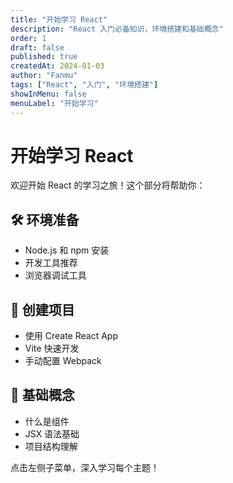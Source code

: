 ```yaml
---
title: "开始学习 React"
description: "React 入门必备知识，环境搭建和基础概念"
order: 1
draft: false
published: true
createdAt: 2024-01-03
author: "Fanmu"
tags: ["React", "入门", "环境搭建"]
showInMenu: false
menuLabel: "开始学习"
---
```


# 开始学习 React

欢迎开始 React 的学习之旅！这个部分将帮助你：

## 🛠 环境准备

- Node.js 和 npm 安装
- 开发工具推荐
- 浏览器调试工具

## 🚀 创建项目

- 使用 Create React App
- Vite 快速开发
- 手动配置 Webpack

## 📖 基础概念

- 什么是组件
- JSX 语法基础
- 项目结构理解

点击左侧子菜单，深入学习每个主题！
